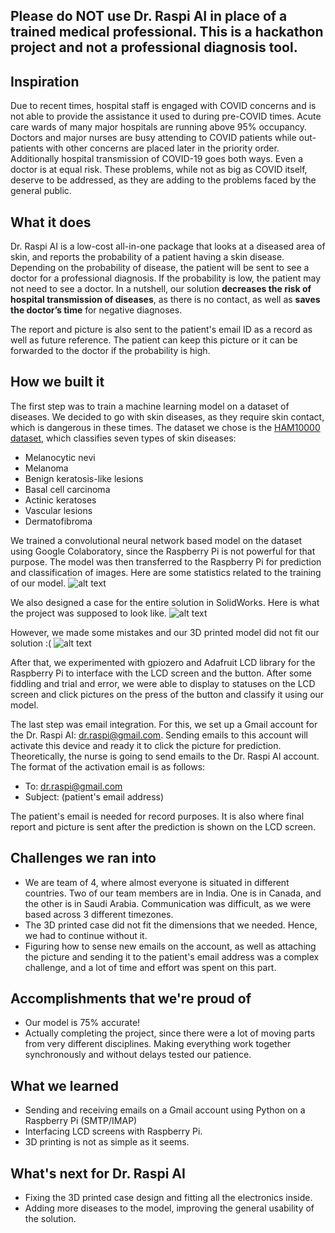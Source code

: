 ## Please do NOT use Dr. Raspi AI in place of a trained medical professional. This is a hackathon project and not a professional diagnosis tool.

## Inspiration
Due to recent times, hospital staff is engaged with COVID concerns and is not able to provide the assistance it used to during pre-COVID times. Acute care wards of many major hospitals are running above 95% occupancy. Doctors and major nurses are busy attending to COVID patients while out-patients with other concerns are placed later in the priority order.
Additionally hospital transmission of COVID-19 goes both ways. Even a doctor is at equal risk.
These problems, while not as big as COVID itself, deserve to be addressed, as they are adding to the problems faced by the general public.

## What it does
Dr. Raspi AI is a low-cost all-in-one package that looks at a diseased area of skin, and reports the probability of a patient having a skin disease. Depending on the probability of disease, the patient will be sent to see a doctor for a professional diagnosis. If the probability is low, the patient may not need to see a doctor. In a nutshell, our solution **decreases the risk of hospital transmission of diseases**, as there is no contact, as well as **saves the doctor’s time** for negative diagnoses. 

The report and picture is also sent to the patient's email ID as a record as well as future reference. The patient can keep this picture or it can be forwarded to the doctor if the probability is high. 

## How we built it
The first step was to train a machine learning model on a dataset of diseases. We decided to go with skin diseases, as they require skin contact, which is dangerous in these times. The dataset we chose is the [HAM10000 dataset](https://www.kaggle.com/kmader/skin-cancer-mnist-ham10000), which classifies seven types of skin diseases:
* Melanocytic nevi
* Melanoma
* Benign keratosis-like lesions
* Basal cell carcinoma
* Actinic keratoses
* Vascular lesions
* Dermatofibroma

We trained a convolutional neural network based model on the dataset using Google Colaboratory, since the Raspberry Pi is not powerful for that purpose. The model was then transferred to the Raspberry Pi for prediction and classification of images. Here are some statistics related to the training of our model. 
![alt text](https://challengepost-s3-challengepost.netdna-ssl.com/photos/production/software_photos/001/362/255/datas/gallery.jpg)

We also designed a case for the entire solution in SolidWorks. Here is what the project was supposed to look like. 
![alt text](https://challengepost-s3-challengepost.netdna-ssl.com/photos/production/software_photos/001/362/270/datas/gallery.jpg)

However, we made some mistakes and our 3D printed model did not fit our solution :(
![alt text](https://challengepost-s3-challengepost.netdna-ssl.com/photos/production/software_photos/001/362/273/datas/gallery.jpg)

After that, we experimented with gpiozero and Adafruit LCD library for the Raspberry Pi to interface with the LCD screen and the button. After some fiddling and trial and error, we were able to display to statuses on the LCD screen and click pictures on the press of the button and classify it using our model.

The last step was email integration. For this, we set up a Gmail account for the Dr. Raspi AI: dr.raspi@gmail.com. Sending emails to this account will activate this device and ready it to click the picture for prediction. Theoretically, the nurse is going to send emails to the Dr. Raspi AI account. The format of the activation email is as follows:
* To: dr.raspi@gmail.com
* Subject: (patient's email address)

The patient's email is needed for record purposes. It is also where final report and picture is sent after the prediction is shown on the LCD screen.

## Challenges we ran into
* We are team of 4, where almost everyone is situated in different countries. Two of our team members are in India. One is in Canada, and the other is in Saudi Arabia. Communication was difficult, as we were based across 3 different timezones.
* The 3D printed case did not fit the dimensions that we needed. Hence, we had to continue without it. 
* Figuring how to sense new emails on the account, as well as attaching the picture and sending it to the patient's email address was a complex challenge, and a lot of time and effort was spent on this part. 

## Accomplishments that we're proud of
* Our model is 75% accurate!
* Actually completing the project, since there were a lot of moving parts from very different disciplines. Making everything work together synchronously and without delays tested our patience. 

## What we learned
* Sending and receiving emails on a Gmail account using Python on a Raspberry Pi (SMTP/IMAP)
* Interfacing LCD screens with Raspberry Pi.
* 3D printing is not as simple as it seems.

## What's next for Dr. Raspi AI
* Fixing the 3D printed case design and fitting all the electronics inside. 
* Adding more diseases to the model, improving the general usability of the solution.
